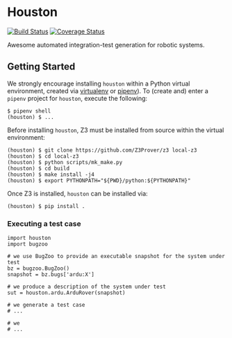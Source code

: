 # Houston

[![Build Status](https://travis-ci.org/squaresLab/Houston.svg?branch=master)](https://travis-ci.org/squaresLab/Houston)
[![Coverage Status](https://coveralls.io/repos/github/squaresLab/Houston/badge.svg?branch=master)](https://coveralls.io/github/squaresLab/Houston?branch=master)

Awesome automated integration-test generation for robotic systems.


## Getting Started

We strongly encourage installing `houston` within a Python virtual
environment, created via [virtualenv](https://virtualenv.pypa.io/en/latest/)
or [pipenv](https://pipenv.readthedocs.io/en/latest/)). To (create and)
enter a `pipenv` project for `houston`, execute the following:

```
$ pipenv shell
(houston) $ ...
```

Before installing `houston`, Z3 must be installed from source within the
virtual environment:

```
(houston) $ git clone https://github.com/Z3Prover/z3 local-z3
(houston) $ cd local-z3
(houston) $ python scripts/mk_make.py
(houston) $ cd build
(houston) $ make install -j4
(houston) $ export PYTHONPATH="${PWD}/python:${PYTHONPATH}"
```

Once Z3 is installed, `houston` can be installed via:

```
(houston) $ pip install .
```

### Executing a test case

```
import houston
import bugzoo

# we use BugZoo to provide an executable snapshot for the system under test
bz = bugzoo.BugZoo()
snapshot = bz.bugs['ardu:X']

# we produce a description of the system under test
sut = houston.ardu.ArduRover(snapshot)

# we generate a test case
# ...

# we
# ...
```
